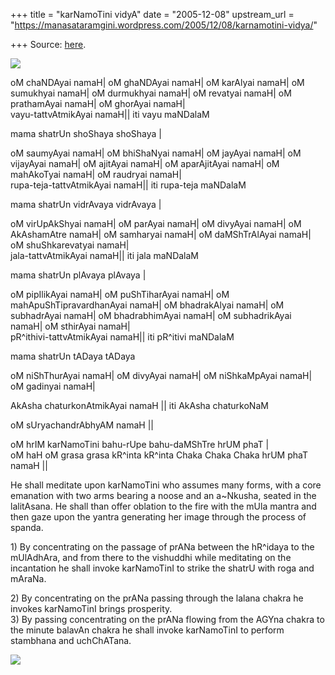 +++
title = "karNamoTini vidyA"
date = "2005-12-08"
upstream_url = "https://manasataramgini.wordpress.com/2005/12/08/karnamotini-vidya/"

+++
Source: [here](https://manasataramgini.wordpress.com/2005/12/08/karnamotini-vidya/).



[![](https://i2.wp.com/photos1.blogger.com/hello/133/1300/400/karNamoTini.0.jpg)](http://photos1.blogger.com/hello/133/1300/640/karNamoTini.jpg)

oM chaNDAyai namaH\| oM ghaNDAyai namaH\| oM karAlyai namaH\| oM
sumukhyai namaH\| oM durmukhyai namaH\| oM revatyai namaH\| oM
prathamAyai namaH\| oM ghorAyai namaH\|   
vayu-tattvAtmikAyai namaH\|\| iti vayu maNDalaM

mama shatrUn shoShaya shoShaya \|

oM saumyAyai namaH\| oM bhiShaNyai namaH\| oM jayAyai namaH\| oM
vijayAyai namaH\| oM ajitAyai namaH\| oM aparAjitAyai namaH\| oM
mahAkoTyai namaH\| oM raudryai namaH\|  
rupa-teja-tattvAtmikAyai namaH\|\| iti rupa-teja maNDalaM

mama shatrUn vidrAvaya vidrAvaya \|

oM virUpAkShyai namaH\| oM parAyai namaH\| oM divyAyai namaH\| oM
AkAshamAtre namaH\| oM samharyai namaH\| oM daMShTrAlAyai namaH\| oM
shuShkarevatyai namaH\|  
jala-tattvAtmikAyai namaH\|\| iti jala maNDalaM

mama shatrUn plAvaya plAvaya \|

oM pipIlikAyai namaH\| oM puShTiharAyai namaH\| oM
mahApuShTipravardhanAyai namaH\| oM bhadrakAlyai namaH\| oM subhadrAyai
namaH\| oM bhadrabhimAyai namaH\| oM subhadrikAyai namaH\| oM sthirAyai
namaH\|  
pR^ithivi-tattvAtmikAyai namaH\|\| iti pR^itivi maNDalaM

mama shatrUn tADaya tADaya

oM niShThurAyai namaH\| oM divyAyai namaH\| oM niShkaMpAyai namaH\| oM
gadinyai namaH\|

AkAsha chaturkonAtmikAyai namaH \|\| iti AkAsha chaturkoNaM

oM sUryachandrAbhyAM namaH \|\|

oM hrIM karNamoTini bahu-rUpe bahu-daMShTre hrUM phaT \|  
oM haH oM grasa grasa kR^inta kR^inta Chaka Chaka Chaka hrUM phaT namaH
\|\|  
  

He shall meditate upon karNamoTini who assumes many forms, with a core
emanation with two arms bearing a noose and an a\~Nkusha, seated in the
lalitAsana. He shall than offer oblation to the fire with the mUla
mantra and then gaze upon the yantra generating her image through the
process of spanda.

1\) By concentrating on the passage of prANa between the hR^idaya to the
mUlAdhAra, and from there to the vishuddhi while meditating on the
incantation he shall invoke karNamoTinI to strike the shatrU with roga
and mAraNa.

2\) By concentrating on the prANa passing through the lalana chakra he
invokes karNamoTinI brings prosperity.  
3) By passing concentrating on the prANa flowing from the AGYna chakra
to the minute balavAn chakra he shall invoke karNamoTinI to perform
stambhana and uchChATana.

[![](https://i1.wp.com/photos1.blogger.com/blogger/2010/410/320/karna_yantra.jpg)](http://photos1.blogger.com/blogger/2010/410/1600/karna_yantra.jpg)

